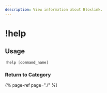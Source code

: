 ```yaml
---
description: View information about Bloxlink.
---
```


# !help

## Usage

```text
!help [command_name]
```

### Return to Category

{% page-ref page="./" %}

